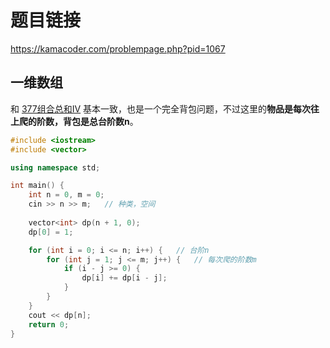 # 题目链接

https://kamacoder.com/problempage.php?pid=1067

## 一维数组

和 [377组合总和Ⅳ](377组合总和Ⅳ.md) 基本一致，也是一个完全背包问题，不过这里的**物品是每次往上爬的阶数，背包是总台阶数n**。

```cpp
#include <iostream>
#include <vector>

using namespace std;

int main() {
    int n = 0, m = 0;
    cin >> n >> m;   // 种类，空间
    
    vector<int> dp(n + 1, 0);
    dp[0] = 1;

    for (int i = 0; i <= n; i++) {   // 台阶n
        for (int j = 1; j <= m; j++) {   // 每次爬的阶数m
            if (i - j >= 0) {
                dp[i] += dp[i - j];
            }
        }
    }
    cout << dp[n];
    return 0;
}
```